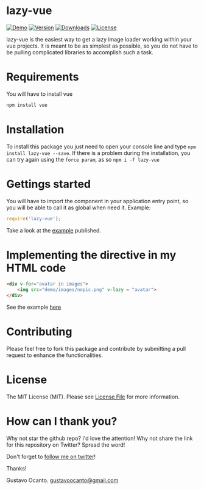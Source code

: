# lazy-vue

<a href="https://gocanto.github.io/lazy-vue/"><img src="https://img.shields.io/badge/online-demo-green.svg" alt="Demo"></a>
<a href="https://www.npmjs.com/package/lazy-vue"><img src="https://img.shields.io/npm/v/lazy-vue.svg" alt="Version"></a>
<a href="https://www.npmjs.com/package/lazy-vue"><img src="https://img.shields.io/npm/dt/lazy-vue.svg" alt="Downloads"></a>
<a href="https://github.com/gocanto/lazy-vue/blob/master/LICENSE"><img src="https://img.shields.io/npm/l/lazy-vue.svg" alt="License"></a>


lazy-vue is the easiest way to get a lazy image loader working within your vue projects. It is meant to be as simplest as possible,
so you do not have to be pulling complicated libraries to accomplish such a task.





# Requirements
You will have to install vue

```js
npm install vue
```
# Installation
To install this package you just need to open your console line and type ```npm install lazy-vue --save```. If there is a problem during the installation, you can try again using the ```force param```, as so ```npm i -f lazy-vue```


# Gettings started

You will have to import the component in your application entry point, so you will be able to call it as global when need it. Example:

```js
require('lazy-vue');
```

Take a look at the <a href="https://github.com/gocanto/lazy-vue/blob/master/src/js/demo/main.js" target="_blank">example</a> published.

# Implementing the directive in my HTML code

```HTML
<div v-for="avatar in images">
    <img src="demo/images/nopic.png" v-lazy = "avatar">
</div>
```

See the example <a href="https://github.com/gocanto/lazy-vue/blob/master/demo/index.html#L58-L66" target="_blank">here</a>


# Contributing

Please feel free to fork this package and contribute by submitting a pull request to enhance the functionalities.


# License

The MIT License (MIT). Please see [License File](LICENSE.md) for more information.


# How can I thank you?
Why not star the github repo? I'd love the attention! Why not share the link for this repository on Twitter? Spread the word!


Don't forget to [follow me on twitter](https://twitter.com/gocanto)!

Thanks!

Gustavo Ocanto.
gustavoocanto@gmail.com

